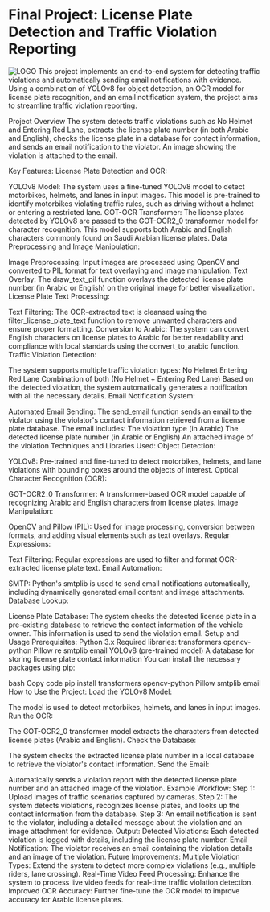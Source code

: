 # Final Project: License Plate Detection and Traffic Violation Reporting
![LOGO](https://github.com/user-attachments/assets/9d031d62-00fa-4f74-b870-4d62e9d39eeb)
This project implements an end-to-end system for detecting traffic violations and automatically sending email notifications with evidence. Using a combination of YOLOv8 for object detection, an OCR model for license plate recognition, and an email notification system, the project aims to streamline traffic violation reporting.

Project Overview
The system detects traffic violations such as No Helmet and Entering Red Lane, extracts the license plate number (in both Arabic and English), checks the license plate in a database for contact information, and sends an email notification to the violator. An image showing the violation is attached to the email.

Key Features:
License Plate Detection and OCR:

YOLOv8 Model: The system uses a fine-tuned YOLOv8 model to detect motorbikes, helmets, and lanes in input images. This model is pre-trained to identify motorbikes violating traffic rules, such as driving without a helmet or entering a restricted lane.
GOT-OCR Transformer: The license plates detected by YOLOv8 are passed to the GOT-OCR2_0 transformer model for character recognition. This model supports both Arabic and English characters commonly found on Saudi Arabian license plates.
Data Preprocessing and Image Manipulation:

Image Preprocessing: Input images are processed using OpenCV and converted to PIL format for text overlaying and image manipulation.
Text Overlay: The draw_text_pil function overlays the detected license plate number (in Arabic or English) on the original image for better visualization.
License Plate Text Processing:

Text Filtering: The OCR-extracted text is cleansed using the filter_license_plate_text function to remove unwanted characters and ensure proper formatting.
Conversion to Arabic: The system can convert English characters on license plates to Arabic for better readability and compliance with local standards using the convert_to_arabic function.
Traffic Violation Detection:

The system supports multiple traffic violation types:
No Helmet
Entering Red Lane
Combination of both (No Helmet + Entering Red Lane)
Based on the detected violation, the system automatically generates a notification with all the necessary details.
Email Notification System:

Automated Email Sending: The send_email function sends an email to the violator using the violator's contact information retrieved from a license plate database. The email includes:
The violation type (in Arabic)
The detected license plate number (in Arabic or English)
An attached image of the violation
Techniques and Libraries Used:
Object Detection:

YOLOv8: Pre-trained and fine-tuned to detect motorbikes, helmets, and lane violations with bounding boxes around the objects of interest.
Optical Character Recognition (OCR):

GOT-OCR2_0 Transformer: A transformer-based OCR model capable of recognizing Arabic and English characters from license plates.
Image Manipulation:

OpenCV and Pillow (PIL): Used for image processing, conversion between formats, and adding visual elements such as text overlays.
Regular Expressions:

Text Filtering: Regular expressions are used to filter and format OCR-extracted license plate text.
Email Automation:

SMTP: Python's smtplib is used to send email notifications automatically, including dynamically generated email content and image attachments.
Database Lookup:

License Plate Database: The system checks the detected license plate in a pre-existing database to retrieve the contact information of the vehicle owner. This information is used to send the violation email.
Setup and Usage
Prerequisites:
Python 3.x
Required libraries:
transformers
opencv-python
Pillow
re
smtplib
email
YOLOv8 (pre-trained model)
A database for storing license plate contact information
You can install the necessary packages using pip:

bash
Copy code
pip install transformers opencv-python Pillow smtplib email
How to Use the Project:
Load the YOLOv8 Model:

The model is used to detect motorbikes, helmets, and lanes in input images.
Run the OCR:

The GOT-OCR2_0 transformer model extracts the characters from detected license plates (Arabic and English).
Check the Database:

The system checks the extracted license plate number in a local database to retrieve the violator's contact information.
Send the Email:

Automatically sends a violation report with the detected license plate number and an attached image of the violation.
Example Workflow:
Step 1: Upload images of traffic scenarios captured by cameras.
Step 2: The system detects violations, recognizes license plates, and looks up the contact information from the database.
Step 3: An email notification is sent to the violator, including a detailed message about the violation and an image attachment for evidence.
Output:
Detected Violations: Each detected violation is logged with details, including the license plate number.
Email Notification: The violator receives an email containing the violation details and an image of the violation.
Future Improvements:
Multiple Violation Types: Extend the system to detect more complex violations (e.g., multiple riders, lane crossing).
Real-Time Video Feed Processing: Enhance the system to process live video feeds for real-time traffic violation detection.
Improved OCR Accuracy: Further fine-tune the OCR model to improve accuracy for Arabic license plates.

